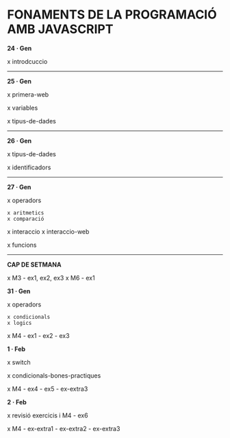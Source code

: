 # FONAMENTS DE LA PROGRAMACIÓ AMB JAVASCRIPT

**24 · Gen**

x introdcuccio

--------

**25 · Gen**

x primera-web

x variables

x tipus-de-dades

--------

**26 · Gen**

x tipus-de-dades

x identificadors

--------

**27 · Gen**

x operadors

    x aritmetics
    x comparació

x interaccio
    x interaccio-web

x funcions

--------

**CAP DE SETMANA**

x M3 - ex1, ex2, ex3
x M6 - ex1 

**31 · Gen**

x operadors

    x condicionals
    x logics

x M4 - ex1 - ex2 - ex3

**1 · Feb**

x switch

x condicionals-bones-practiques

x M4 - ex4 - ex5 - ex-extra3

**2 · Feb**

x revisió exercicis i M4 - ex6

x M4 - ex-extra1 - ex-extra2 - ex-extra3

